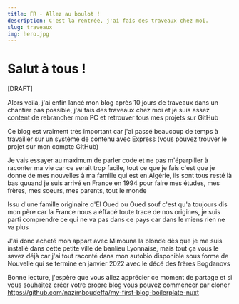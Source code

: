 ```yaml
---
title: FR - Allez au boulot !
description: C'est la rentrée, j'ai fais des traveaux chez moi.
slug: traveaux
img: hero.jpg
---
```


# Salut à tous !

[DRAFT]

Alors voilà, j'ai enfin lancé mon blog après 10 jours de traveaux dans un chantier pas possible, j'ai fais des traveaux chez moi et je suis assez content de rebrancher mon PC et retrouver tous mes projets sur GitHub

Ce blog est vraiment très important car j'ai passé beaucoup de temps à travailler sur un système de contenu avec Express (vous pouvez trouver le projet sur mon compte GitHub)

Je vais essayer au maximum de parler code et ne pas m'éparpiller à raconter ma vie car ce serait trop facile, tout ce que je fais c'est que je donne de mes nouvelles à ma famille qui est en Algérie, ils sont tous resté là bas quuand je suis arrivé en France en 1994 pour faire mes études, mes frères, mes soeurs, mes parents, tout le monde

Issu d'une famille originaire d'El Oued ou Oued souf c'est qu'a toujours dis mon père car la France nous a éffacé toute trace de nos origines, je suis parti comprendre ce qui ne va pas dans ce pays car dans le miens rien ne va plus

J'ai donc acheté mon appart avec Mimouna la blonde dès que je me suis installé dans cette petite ville de banlieu Lyonnaise, mais tout ça vous le savez déjà car j'ai tout raconté dans mon autobio disponible sous forme de Nouvelle qui se termine en janvier 2022 avec le décé des frères Bogdanovs

Bonne lecture, j'espère que vous allez apprécier ce moment de partage et si vous souhaitez créer votre propre blog vous pouvez commencer par cloner https://github.com/nazimboudeffa/my-first-blog-boilerplate-nuxt

